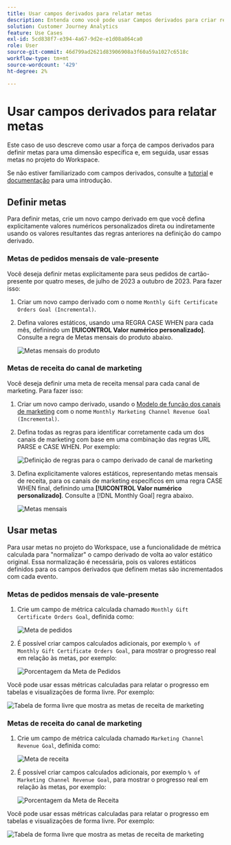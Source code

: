 ```yaml
---
title: Usar campos derivados para relatar metas
description: Entenda como você pode usar Campos derivados para criar relatórios sobre metas (destinos) nos seus projetos do Workspace.
solution: Customer Journey Analytics
feature: Use Cases
exl-id: 5cd838f7-e394-4a67-9d2e-e1d08a864ca0
role: User
source-git-commit: 46d799ad2621d83906908a3f60a59a1027c6518c
workflow-type: tm+mt
source-wordcount: '429'
ht-degree: 2%

---
```


# Usar campos derivados para relatar metas

Este caso de uso descreve como usar a força de campos derivados para definir metas para uma dimensão específica e, em seguida, usar essas metas no projeto do Workspace.

Se não estiver familiarizado com campos derivados, consulte a [tutorial](https://experienceleague.adobe.com/docs/customer-journey-analytics-learn/tutorials/data-views/derived-fields-in-cja.html) e [documentação](../data-views/derived-fields/derived-fields.md) para uma introdução.


## Definir metas

Para definir metas, crie um novo campo derivado em que você defina explicitamente valores numéricos personalizados direta ou indiretamente usando os valores resultantes das regras anteriores na definição do campo derivado.


### Metas de pedidos mensais de vale-presente

Você deseja definir metas explicitamente para seus pedidos de cartão-presente por quatro meses, de julho de 2023 a outubro de 2023. Para fazer isso:

1. Criar um novo campo derivado com o nome `Monthly Gift Certificate Orders Goal (Incremental)`.

1. Defina valores estáticos, usando uma REGRA CASE WHEN para cada mês, definindo um **[!UICONTROL Valor numérico personalizado]**. Consulte a regra de Metas mensais do produto abaixo.

   ![Metas mensais do produto](assets/goals-derived-field-product-goals-1.png)


### Metas de receita do canal de marketing

Você deseja definir uma meta de receita mensal para cada canal de marketing. Para fazer isso:

1. Criar um novo campo derivado, usando o [Modelo de função dos canais de marketing](/help/data-views/derived-fields/derived-fields.md#marketing-channels) com o nome `Monthly Marketing Channel Revenue Goal (Incremental)`.

1. Defina todas as regras para identificar corretamente cada um dos canais de marketing com base em uma combinação das regras URL PARSE e CASE WHEN. Por exemplo:

   ![Definição de regras para o campo derivado de canal de marketing](assets/goals-derived-field-marketing-channel-1.png)

1. Defina explicitamente valores estáticos, representando metas mensais de receita, para os canais de marketing específicos em uma regra CASE WHEN final, definindo uma **[!UICONTROL Valor numérico personalizado]**. Consulte a [!DNL Monthly Goal] regra abaixo.

   ![Metas mensais](assets/goals-derived-field-marketing-channel-2.png)



## Usar metas

Para usar metas no projeto do Workspace, use a funcionalidade de métrica calculada para &quot;normalizar&quot; o campo derivado de volta ao valor estático original. Essa normalização é necessária, pois os valores estáticos definidos para os campos derivados que definem metas são incrementados com cada evento.

### Metas de pedidos mensais de vale-presente

1. Crie um campo de métrica calculada chamado `Monthly Gift Certificate Orders Goal`, definida como:

   ![Meta de pedidos](assets/calculated-metric-ordersgoals.png)

1. É possível criar campos calculados adicionais, por exemplo `% of Monthly Gift Certificate Orders Goal`, para mostrar o progresso real em relação às metas, por exemplo:

   ![Porcentagem da Meta de Pedidos](assets/calculated-metric-ordersgoalspercent.png)

Você pode usar essas métricas calculadas para relatar o progresso em tabelas e visualizações de forma livre. Por exemplo:

![Tabela de forma livre que mostra as metas de receita de marketing](assets/freeform-table-product-order-goals.png)


### Metas de receita do canal de marketing

1. Crie um campo de métrica calculada chamado `Marketing Channel Revenue Goal`, definida como:

   ![Meta de receita](assets/calculated-metric-revenuegoals.png)

1. É possível criar campos calculados adicionais, por exemplo `% of Marketing Channel Revenue Goal`, para mostrar o progresso real em relação às metas, por exemplo:

   ![Porcentagem da Meta de Receita](assets/calculated-metric-revenuegoalspercent.png)

Você pode usar essas métricas calculadas para relatar o progresso em tabelas e visualizações de forma livre. Por exemplo:

![Tabela de forma livre que mostra as metas de receita de marketing](assets/freeform-table-marketing-channel-revenue-goals.png)

